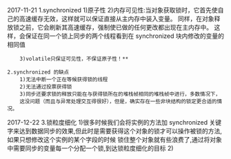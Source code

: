 2017-11-21
	1.synchronized
		1)原子性
		2)内存可见性:当对象获取锁时，它首先使自己的高速缓存无效，这样就可以保证直接从主内存中装入变量。
		 同样，在对象释放锁之前，它会刷新其高速缓存，强制使已做的任何更改都出现在主内存中。
		  这样，会保证在同一个锁上同步的两个线程看到在 synchronized 块内修改的变量的相同值
		  
		3)volatile只保证可见性，不保证原子性！**
		
	2.synchronized 的缺点
		1)无法中断一个正在等候获得锁的线程
		2)无法通过投票获得锁
		3)同步还要求锁的释放只能在与获得锁所在的堆栈帧相同的堆栈帧中进行，多数情况下，
		这没问题（而且与异常处理交互得很好），但是，确实存在一些非块结构的锁定更合适的情况。
		

2017-12-22
    3.锁粒度细化
        1)很多时候我们会将实例的方法加 synchronized 关键字来达到数据同步的效果,但此时是需要获得这个对象的锁才可以操作被锁的方法,如果只想修改这个实例的某个字段的时候
        锁住整个对象就有些浪费了,通过将对象中需要同步的变量每一个分配一个锁,到达锁粒度细化的目标
        2)